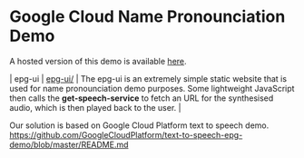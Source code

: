 # Google Cloud Name Pronounciation Demo


A hosted version of this demo is available [here](https://epg-ui-th554c32yq-ew.a.run.app/#).

| epg-ui                        | [epg-ui/](epg-ui/)                                     | The epg-ui is an extremely simple static website that is used for name pronounciation demo purposes.  Some lightweight JavaScript then calls the **get-speech-service** to fetch an URL for the synthesised audio, which is then played back to the user.                |


Our solution is based on Google Cloud Platform text to speech demo. 
https://github.com/GoogleCloudPlatform/text-to-speech-epg-demo/blob/master/README.md
